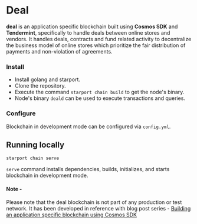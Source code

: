 # Deal
**deal** is an application specific blockchain built using **Cosmos SDK** and **Tendermint**, specifically to handle deals between online stores and vendors.
It handles deals, contracts and fund related activity to decentralize the business model of online stores which prioritize
the fair distribution of payments and non-violation of agreements.

### Install

* Install golang and starport.
* Clone the repository.
* Execute the command `starport chain build` to get the node's binary.
* Node's binary `deald` can be used to execute transactions and queries.

### Configure
Blockchain in development mode can be configured via `config.yml`.

## Running locally
```
starport chain serve
```
`serve` command installs dependencies, builds, initializes, and starts blockchain in development mode.

#### Note - 
Please note that the deal blockchain is not part of any production or test network. It has been developed in reference with blog post series - [Building an application specific blockchain using Cosmos SDK](https://medium.com/@harish0y2j/building-an-application-specific-blockchain-using-cosmos-sdk-part-1-1f8388902fc8)
